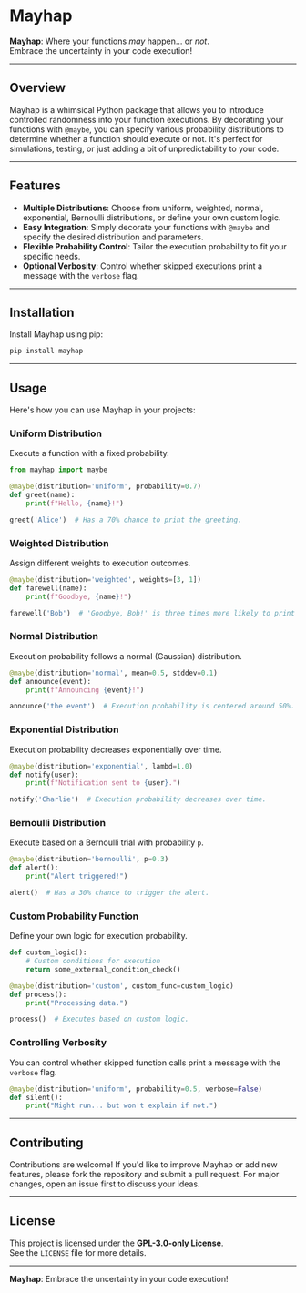 # **Mayhap**

**Mayhap**: Where your functions *may* happen... or *not*.  
Embrace the uncertainty in your code execution!

---

## **Overview**

Mayhap is a whimsical Python package that allows you to introduce controlled randomness into your function executions. By decorating your functions with `@maybe`, you can specify various probability distributions to determine whether a function should execute or not. It's perfect for simulations, testing, or just adding a bit of unpredictability to your code.

---

## **Features**

- **Multiple Distributions**: Choose from uniform, weighted, normal, exponential, Bernoulli distributions, or define your own custom logic.
- **Easy Integration**: Simply decorate your functions with `@maybe` and specify the desired distribution and parameters.
- **Flexible Probability Control**: Tailor the execution probability to fit your specific needs.
- **Optional Verbosity**: Control whether skipped executions print a message with the `verbose` flag.

---

## **Installation**

Install Mayhap using pip:

```bash
pip install mayhap
```

---

## **Usage**

Here's how you can use Mayhap in your projects:

### **Uniform Distribution**

Execute a function with a fixed probability.

```python
from mayhap import maybe

@maybe(distribution='uniform', probability=0.7)
def greet(name):
    print(f"Hello, {name}!")

greet('Alice')  # Has a 70% chance to print the greeting.
```

### **Weighted Distribution**

Assign different weights to execution outcomes.

```python
@maybe(distribution='weighted', weights=[3, 1])
def farewell(name):
    print(f"Goodbye, {name}!")

farewell('Bob')  # 'Goodbye, Bob!' is three times more likely to print than not.
```

### **Normal Distribution**

Execution probability follows a normal (Gaussian) distribution.

```python
@maybe(distribution='normal', mean=0.5, stddev=0.1)
def announce(event):
    print(f"Announcing {event}!")

announce('the event')  # Execution probability is centered around 50%.
```

### **Exponential Distribution**

Execution probability decreases exponentially over time.

```python
@maybe(distribution='exponential', lambd=1.0)
def notify(user):
    print(f"Notification sent to {user}.")

notify('Charlie')  # Execution probability decreases over time.
```

### **Bernoulli Distribution**

Execute based on a Bernoulli trial with probability `p`.

```python
@maybe(distribution='bernoulli', p=0.3)
def alert():
    print("Alert triggered!")

alert()  # Has a 30% chance to trigger the alert.
```

### **Custom Probability Function**

Define your own logic for execution probability.

```python
def custom_logic():
    # Custom conditions for execution
    return some_external_condition_check()

@maybe(distribution='custom', custom_func=custom_logic)
def process():
    print("Processing data.")

process()  # Executes based on custom logic.
```

### **Controlling Verbosity**

You can control whether skipped function calls print a message with the `verbose` flag.

```python
@maybe(distribution='uniform', probability=0.5, verbose=False)
def silent():
    print("Might run... but won't explain if not.")
```

---

## **Contributing**

Contributions are welcome! If you'd like to improve Mayhap or add new features, please fork the repository and submit a pull request. For major changes, open an issue first to discuss your ideas.

---

## **License**

This project is licensed under the **GPL-3.0-only License**.  
See the `LICENSE` file for more details.

---

**Mayhap**: Embrace the uncertainty in your code execution!